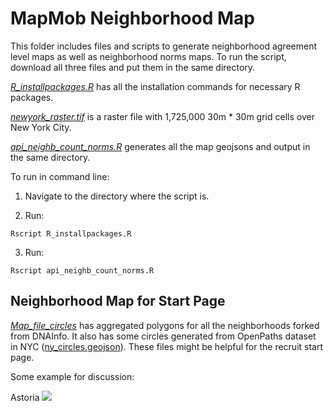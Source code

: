 # MapMob Neighborhood Map

This folder includes files and scripts to generate neighborhood agreement level maps as well as neighborhood norms maps. To run the script, download all three files and put them in the same directory. 

[*R_installpackages.R*](R_installpackages.R) has all the installation commands for necessary R packages. 

[*newyork_raster.tif*](newyork_raster.tif) is a raster file with 1,725,000 30m * 30m grid cells over New York City. 

[*api_neighb_count_norms.R*](api_neighb_count_norms.R) generates all the map geojsons and output in the same directory. 

To run in command line: 

1. Navigate to the directory where the script is. 

2. Run:
```
Rscript R_installpackages.R
```
3. Run:
```
Rscript api_neighb_count_norms.R
```

## Neighborhood Map for Start Page

[*Map_file_circles*](Map_file_circles) has aggregated polygons for all the neighborhoods forked from DNAInfo. It also has some circles generated from OpenPaths dataset in NYC ([ny_circles.geojson](https://github.com/nyu-mhealth/Recruitment-Interactive/blob/master/NeighborhoodMap/Map_file_circles/nyc_circles.geojson)). These files might be helpful for the recruit start page. 

Some example for discussion: 

Astoria
<img src="/Images/astoria_poly.png"> 

